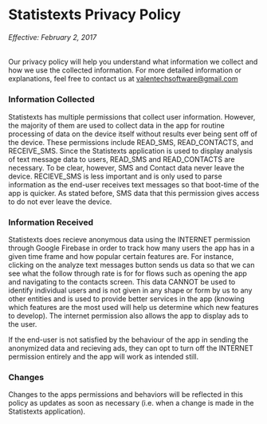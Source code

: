# Statistexts Privacy Policy

###### Effective: February 2, 2017

Our privacy policy will help you understand what information we collect and how we use the collected information. For more detailed information or explanations, feel free to contact us at [valentechsoftware@gmail.com](mailto:valentechsoftware@gmail.com)

### Information Collected

Statistexts has multiple permissions that collect user information. However, the majority of them are used to collect data in the app for routine processing of data on the device itself without results ever being sent off of the device. These permissions include READ_SMS, READ_CONTACTS, and RECEIVE_SMS. Since the Statistexts application is used to display analysis of text message data to users, READ_SMS and READ_CONTACTS are necessary. To be clear, however, SMS and Contact data never leave the device. RECIEVE_SMS is less important and is only used to parse information as the end-user receives text messages so that boot-time of the app is quicker. As stated before, SMS data that this permission gives access to do not ever leave the device.

### Information Received

Statistexts does recieve anonymous data using the INTERNET permission through Google Firebase in order to track how many users the app has in a given time frame and how popular certain features are. For instance, clicking on the analyze text messages button sends us data so that we can see what the follow through rate is for for flows such as opening the app and navigating to the contacts screen. This data CANNOT be used to identify individual users and is not given in any shape or form by us to any other entities and is used to provide better services in the app (knowing which features are the most used will help us determine which new features to develop). The internet permission also allows the app to display ads to the user.

If the end-user is not satisfied by the behaviour of the app in sending the anonymized data and recieving ads, they can opt to turn off the INTERNET permission entirely and the app will work as intended still.

### Changes

Changes to the apps permissions and behaviors will be reflected in this policy as updates as soon as necessary (i.e. when a change is made in the Statistexts application).